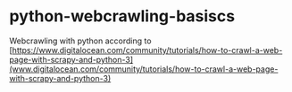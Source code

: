 # python-webcrawling-basiscs
Webcrawling with python according to [https://www.digitalocean.com/community/tutorials/how-to-crawl-a-web-page-with-scrapy-and-python-3](www.digitalocean.com/community/tutorials/how-to-crawl-a-web-page-with-scrapy-and-python-3)
